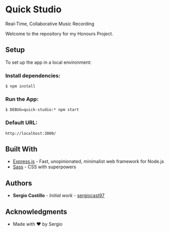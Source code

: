 # Quick Studio

Real-Time, Collaborative Music Recording

Welcome to the repository for my Honours Project.

## Setup

To set up the app in a local environment:

### Install dependencies:
```
$ npm install
```

### Run the App:
```
$ DEBUG=quick-studio:* npm start
```

### Default URL:
```
http://localhost:3000/
```

## Built With

* [Express.js](https://expressjs.com/) - Fast, unopinionated, minimalist web framework for Node.js
* [Sass](https://sass-lang.com/) - CSS with superpowers

## Authors

* **Sergio Castillo** - *Initial work* - [sergiocast97](https://github.com/sergiocast97)

## Acknowledgments

* Made with ❤ by Sergio
